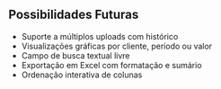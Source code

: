 ## Possibilidades Futuras

* Suporte a múltiplos uploads com histórico
* Visualizações gráficas por cliente, período ou valor
* Campo de busca textual livre
* Exportação em Excel com formatação e sumário
* Ordenação interativa de colunas